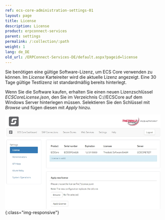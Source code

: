 ```yaml
---
ref: ecs-core-administration-settings-01
layout: page
title: License
description: License
product: erpconnect-services
parent: settings
permalink: /:collection/:path
weight: 1
lang: de_DE
old_url: /ERPConnect-Services-DE/default.aspx?pageid=license
---
```


Sie benötigen eine gültige Software-Lizenz, um ECS Core verwenden zu können. Im *License* Karteireiter wird die aktuelle Lizenz angezeigt. Eine 30 Tage gültige Testlizenz ist standardmäßig bereits hinterlegt. 

Wenn Sie die Software kaufen, erhalten Sie einen neuen Lizenzschlüssel *ECSCoreLicense.json*, den Sie im Verzeichnis C://ECSCore auf dem Windows Server hinterlegen müssen. Selektieren Sie den Schlüssel mit *Browse* und fügen diesen 
mit *Apply* hinzu.

![ecscore-license](/img/content/ecscore_managementdashboard_settings_license.jpg){:class="img-responsive"}